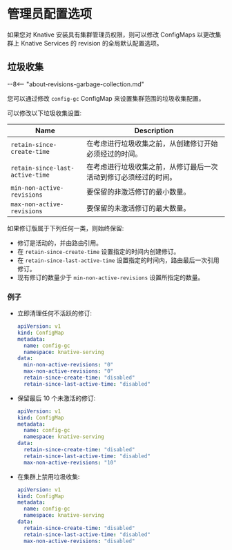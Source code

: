 # 管理员配置选项

如果您对 Knative 安装具有集群管理员权限，则可以修改 ConfigMaps 以更改集群上 Knative Services 的 revision 的全局默认配置选项。

## 垃圾收集

--8<-- "about-revisions-garbage-collection.md"

您可以通过修改 `config-gc` ConfigMap 来设置集群范围的垃圾收集配置。

可以修改以下垃圾收集设置:

| Name                            | Description                                                      |
| ------------------------------- | ---------------------------------------------------------------- |
| `retain-since-create-time`      | 在考虑进行垃圾收集之前，从创建修订开始必须经过的时间。           |
| `retain-since-last-active-time` | 在考虑进行垃圾收集之前，从修订最后一次活动到修订必须经过的时间。 |
| `min-non-active-revisions`      | 要保留的非激活修订的最小数量。                                   |
| `max-non-active-revisions`      | 要保留的未激活修订的最大数量。                                   |

如果修订版属于下列任何一类，则始终保留:

- 修订是活动的，并由路由引用。
- 在 `retain-since-create-time` 设置指定的时间内创建修订。
- 在 `retain-since-last-active-time` 设置指定的时间内，路由最后一次引用修订。
- 现有修订的数量少于 `min-non-active-revisions` 设置所指定的数量。

### 例子

- 立即清理任何不活跃的修订:

  ```yaml
  apiVersion: v1
  kind: ConfigMap
  metadata:
    name: config-gc
    namespace: knative-serving
  data:
    min-non-active-revisions: "0"
    max-non-active-revisions: "0"
    retain-since-create-time: "disabled"
    retain-since-last-active-time: "disabled"
  ```

- 保留最后 10 个未激活的修订:

  ```yaml
  apiVersion: v1
  kind: ConfigMap
  metadata:
    name: config-gc
    namespace: knative-serving
  data:
    retain-since-create-time: "disabled"
    retain-since-last-active-time: "disabled"
    max-non-active-revisions: "10"
  ```

- 在集群上禁用垃圾收集:

  ```yaml
  apiVersion: v1
  kind: ConfigMap
  metadata:
    name: config-gc
    namespace: knative-serving
  data:
    retain-since-create-time: "disabled"
    retain-since-last-active-time: "disabled"
    max-non-active-revisions: "disabled"
  ```
